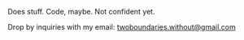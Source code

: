 Does stuff. Code, maybe. Not confident yet.

Drop by inquiries with my email: twoboundaries.without@gmail.com
